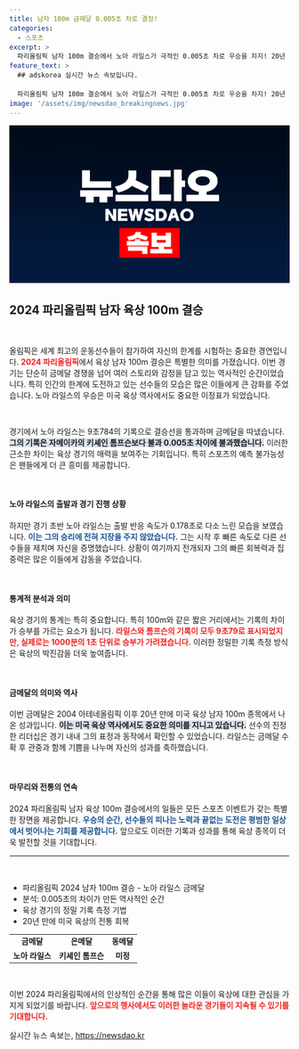 ```yaml
---
title: 남자 100m 금메달 0.005초 차로 결정!
categories:
  - 스포츠
excerpt: >
  파리올림픽 남자 100m 결승에서 노아 라일스가 극적인 0.005초 차로 우승을 차지! 20년 만의 금메달과 함께 전광판에 기록된 9초79의 의미를 분석합니다.
feature_text: >
  ## adskorea 실시간 뉴스 속보입니다.

  파리올림픽 남자 100m 결승에서 노아 라일스가 극적인 0.005초 차로 우승을 차지! 20년 만의 금메달과 함께 전광판에 기록된 9초79의 의미를 분석합니다.
image: '/assets/img/newsdao_breakingnews.jpg'
---
```


<p><img src="/assets/img/newsdao_breakingnews.jpg" alt="adskorea 속보" /></p>

<h2 data-ke-size="size26">2024 파리올림픽 남자 육상 100m 결승</h2>

<p data-ke-size="size16">&nbsp;</p> 

<p>올림픽은 세계 최고의 운동선수들이 참가하여 자신의 한계를 시험하는 중요한 경연입니다. <b><span style="color: #ee2323;">2024 파리올림픽</span></b>에서 육상 남자 100m 결승은 특별한 의미를 가졌습니다. 이번 경기는 단순히 금메달 경쟁을 넘어 여러 스토리와 감정을 담고 있는 역사적인 순간이었습니다. 특히 인간의 한계에 도전하고 있는 선수들의 모습은 많은 이들에게 큰 감화를 주었습니다. 노아 라일스의 우승은 미국 육상 역사에서도 중요한 이정표가 되었습니다.</p>

<p data-ke-size="size16">&nbsp;</p> 

<p>경기에서 노아 라일스는 9초784의 기록으로 결승선을 통과하며 금메달을 따냈습니다. <b><span style="background-color: #21538527;">그의 기록은 자메이카의 키셰인 톰프슨보다 불과 0.005초 차이에 불과했습니다.</span></b> 이러한 근소한 차이는 육상 경기의 매력을 보여주는 기회입니다. 특히 스포츠의 예측 불가능성은 팬들에게 더 큰 흥미를 제공합니다.</p>

<p data-ke-size="size16">&nbsp;</p> 

<h4>노아 라일스의 출발과 경기 진행 상황</h4>

<p>하지만 경기 초반 노아 라일스는 출발 반응 속도가 0.178초로 다소 느린 모습을 보였습니다. <b><span style="color: #1a5490;">이는 그의 승리에 전혀 지장을 주지 않았습니다.</span></b> 그는 시작 후 빠른 속도로 다른 선수들을 제치며 자신을 증명했습니다. 상황이 여기까지 전개되자 그의 빠른 회복력과 집중력은 많은 이들에게 감동을 주었습니다.</p>

<p data-ke-size="size16">&nbsp;</p> 

<h4>통계적 분석과 의미</h4>

<p>육상 경기의 통계는 특히 중요합니다. 특히 100m와 같은 짧은 거리에서는 기록의 차이가 승부를 가르는 요소가 됩니다. <b><span style="color: #ee2323;">라일스와 톰프슨의 기록이 모두 9초79로 표시되었지만, 실제로는 1000분의 1초 단위로 승부가 가려졌습니다.</span></b> 이러한 정밀한 기록 측정 방식은 육상의 박진감을 더욱 높여줍니다. </p>

<p data-ke-size="size16">&nbsp;</p> 

<h4>금메달의 의미와 역사</h4>

<p>이번 금메달은 2004 아테네올림픽 이후 20년 만에 미국 육상 남자 100m 종목에서 나온 성과입니다. <b><span style="background-color: #21538527;"> 이는 미국 육상 역사에서도 중요한 의미를 지니고 있습니다.</span></b> 선수의 진정한 리더십은 경기 내내 그의 표정과 동작에서 확인할 수 있었습니다. 라일스는 금메달 수확 후 관중과 함께 기쁨을 나누며 자신의 성과를 축하했습니다.</p>

<p data-ke-size="size16">&nbsp;</p> 

<h4>마무리와 전통의 연속</h4>

<p>2024 파리올림픽 남자 육상 100m 결승에서의 일들은 모든 스포츠 이벤트가 갖는 특별한 장면을 제공합니다. <b><span style="color: #1a5490;">우승의 순간, 선수들의 피나는 노력과 끝없는 도전은 평범한 일상에서 벗어나는 기회를 제공합니다.</span></b> 앞으로도 이러한 기록과 성과를 통해 육상 종목이 더욱 발전할 것을 기대합니다.</p>

<hr style="border: 1px solid #eeeeee;">

<p data-ke-size="size16">&nbsp;</p> 

<ul>
<li>파리올림픽 2024 남자 100m 결승 - 노아 라일스 금메달</li>
<li>분석: 0.005초의 차이가 만든 역사적인 순간</li>
<li>육상 경기의 정밀 기록 측정 기법</li>
<li>20년 만에 미국 육상의 전통 회복</li>
</ul>

<table style="width: 100%; border-collapse: collapse;">
<tr>
<td style="text-align: center; height: 17px;"><b>금메달</b></td>
<td style="text-align: center; height: 17px;"><b>은메달</b></td>
<td style="text-align: center; height: 17px;"><b>동메달</b></td>
</tr>
<tr>
<td style="text-align: center; height: 17px;"><b>노아 라일스</b></td>
<td style="text-align: center; height: 17px;"><b>키셰인 톰프슨</b></td>
<td style="text-align: center; height: 17px;"><b>미정</b></td>
</tr>
</table>

<p data-ke-size="size16">&nbsp;</p>

<p>이번 2024 파리올림픽에서의 인상적인 순간을 통해 많은 이들이 육상에 대한 관심을 가지게 되었기를 바랍니다. <b><span style="color: #ee2323;">앞으로의 행사에서도 이러한 놀라운 경기들이 지속될 수 있기를 기대합니다.</span></b></p>
실시간 뉴스 속보는, <a href="https://newsdao.kr" rel="dofollow">https://newsdao.kr</a>


